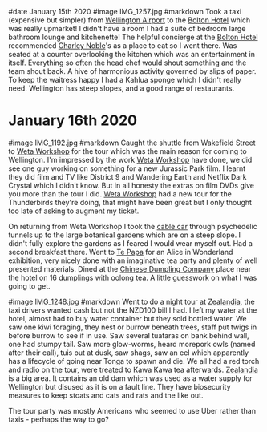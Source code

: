 #date January 15th 2020
#image IMG_1257.jpg
#markdown
Took a taxi (expensive but simpler) from [Wellington Airport](https://www.wellingtonairport.co.nz/)
to the [Bolton Hotel](https://www.boltonhotel.co.nz/) which was really
upmarket! I didn't have a room I had a suite of bedroom large bathroom lounge and
kitchenette! The helpful concierge at the [Bolton Hotel](https://www.boltonhotel.co.nz/) recommended
[Charley Noble](https://www.charleynoble.co.nz/)'s
as a place to eat so I went there. Was seated at a counter overlooking the
kitchen which was an entertainment in itself. Everything so often the head chef
would shout something and the team shout back. A hive of harmonious activity governed by slips of
paper. To keep the waitress happy I had a Kahlua sponge which I didn't really need.
Wellington has steep slopes, and a good range of restaurants.

# January 16th 2020
#image IMG_1192.jpg
#markdown
Caught the shuttle from Wakefield Street to [Weta Workshop](https://www.wetanz.com/) for the tour which was
the main reason for coming to Wellington. I'm impressed by the work [Weta Workshop](https://www.wetaworkshop.com/visit-us/workshop-tours/) have done,
we did see one guy working on something for a new Jurassic Park film.
I learnt they did film and TV like District 9 and Wandering Earth and Netflix Dark Crystal
which I didn't know. But in all honesty the extras on film DVDs give you more than the
tour I did. [Weta Workshop](https://www.wetaworkshop.com/visit-us/workshop-tours/) had a new tour for the Thunderbirds they're doing,
that might have been great but I only thought too late of asking to augment my ticket.

On returning from Weta Workshop I took the
[cable car](https://www.wellingtoncablecar.co.nz/) through psychedelic tunnels
up to the large botanical gardens which are on a steep slope. I didn't fully explore
the gardens as I feared I would wear myself out. Had a second breakfast there.
Went to [Te Papa](https://www.tepapa.govt.nz/) for an Alice in Wonderland exhibition, very nicely done with an
imaginative tea party and plenty of well presented materials. Dined at
the [Chinese Dumpling Company](http://www.thedumplingco.co.nz/) place
near the hotel on 16 dumplings with oolong tea. A little guesswork
on what I was going to get.

#image IMG_1248.jpg
#markdown
Went to do a night tour at [Zealandia](https://www.visitzealandia.com/),
the taxi drivers wanted cash but not the NZD100
bill I had. I left my water at the hotel, almost had to buy water container
but they sold bottled water. We saw one kiwi foraging, they nest or burrow beneath trees,
staff put twigs in before burrow to see if in use. Saw several tuataras on bank behind wall,
one had stumpy tail. Saw more glow-worms, heard morepork owls (named after their call),
tuis out at dusk, saw shags, saw an eel which apparently has a lifecycle of going
near Tonga to spawn and die. We all had a red torch and radio on the tour, were
treated to Kawa Kawa tea afterwards. [Zealandia](https://www.visitzealandia.com/) is a big area. It contains an old dam
which was used as a water supply for Wellington but disused as it is on a fault line.
They have biosecurity measures to keep stoats and cats and rats and the like out.

The tour party was mostly Americans who seemed to use Uber rather than taxis -
perhaps the way to go?
